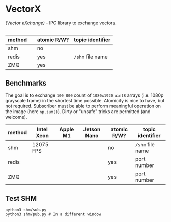 # VectorX

_(Vector eXchange)_ - IPC library to exchange vectors.

## 

| method |     | atomic R/W? | topic identifier |
| ------ | --- | ----------- | ---------------- |
| shm    |     | no          |                  |
| redis  |     | yes         | `/shm` file name |
| ZMQ    |     | yes         |                  |


## Benchmarks 
The goal is to exchange `100 000` count of `1080x1920` `uint8` arrays (i.e. 1080p grayscale frame) in the shortest time possible.
Atomicity is nice to have, but not required.
Subscriber must be able to perform meaningful operation on the image (here `np.sum()`).
Dirty or "unsafe" tricks are permitted (and welcome).



| method | Intel Xeon | Apple M1 | Jetson Nano | atomic R/W? | topic identifier |
| ------ | ---------- | -------- | ----------- | ----------- | ---------------- |
| shm    | 12075 FPS  |          |             | no          | `/shm` file name |
| redis  |            |          |             | yes         | port number      |
| ZMQ    |            |          |             | yes         | port number      |

## Test SHM

```shell
python3 shm/sub.py
python3 shm/pub.py # In a different window 
```




